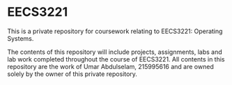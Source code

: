 # EECS3221

This is a private repository for coursework relating to EECS3221: Operating Systems.

The contents of this repository will include projects, assignments, labs and lab work completed throughout the course of EECS3221. All contents in this repository are the work of Umar Abdulselam, 215995616 and are owned solely by the owner of this private repository.
